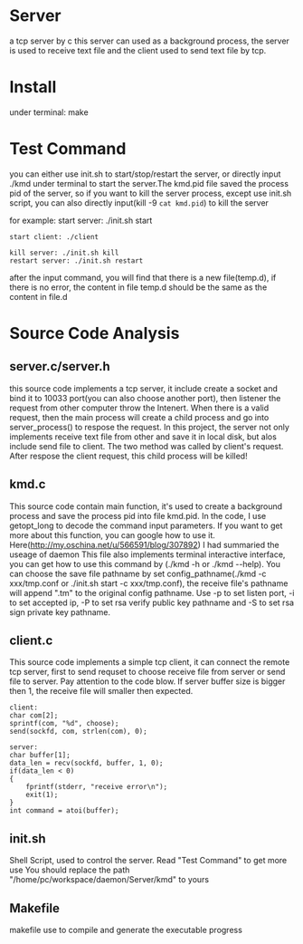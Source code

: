 Server
======

  a tcp server by c
  this server can used as a background process, the server is used to receive text file and the client used to send text file by tcp.
  

Install
=======
under terminal:
  make


Test Command
============
  you can either use init.sh to start/stop/restart the server, or directly input ./kmd under terminal to start the server.The kmd.pid file saved the process pid of the server, so if you want to kill the server process, except use init.sh script, you can also directly input(kill -9 `cat kmd.pid`) to kill the server
  
  for example:
    start server:  ./init.sh start
    
    start client: ./client
    
    kill server: ./init.sh kill
    restart server: ./init.sh restart

  after the input command, you will find that there is a new file(temp.d), if there is no error, the content in file temp.d should be the same as the content in file.d

Source Code Analysis
====================
server.c/server.h
-----------------
  this source code implements a tcp server, it include create a socket and bind it to 10033 port(you can also choose another port), then listener the request from other computer throw the Intenert. When there is a valid request, then the main process will create a child process and  go into server_process() to respose the request.
  In this project, the server not only implements receive text file from other and save it in local disk, but alos include send file to client. The two method was called by client's request. After respose the client request, this child process will be killed!

kmd.c
-----
  This source code contain main function, it's used to create a background process and save the process pid into file kmd.pid. In the code, I use getopt_long to decode the command input parameters. If you want to get more about this function, you can google how to use it. Here(http://my.oschina.net/u/566591/blog/307892) I had summaried the useage of daemon
  This file also implements terminal interactive interface, you can get how to use this command by (./kmd -h or ./kmd --help).
  You can choose the save file pathname by set config_pathname(./kmd -c xxx/tmp.conf or ./init.sh start -c xxx/tmp.conf), the receive file's pathname will append ".tm" to the original config pathname.
  Use -p to set listen port, -i to set accepted ip, -P to set rsa verify public key pathname and -S to set rsa sign private key pathname.
  
client.c
--------
  This source code implements a simple tcp client, it can connect the remote tcp server, first to send requset to choose receive file from server or send file to server. Pay attention to the code blow. If server buffer size is bigger then 1, the receive file will smaller then expected.
  
  	client:
	char com[2]; 
	sprintf(com, "%d", choose);
	send(sockfd, com, strlen(com), 0);
	
	server:
	char buffer[1];
  	data_len = recv(sockfd, buffer, 1, 0); 
  	if(data_len < 0)
  	{
  		fprintf(stderr, "receive error\n");
  		exit(1);
  	}
  	int command = atoi(buffer);
	
  
init.sh
-------
  Shell Script, used to control the server. Read "Test Command" to get more use
  You should replace the path "/home/pc/workspace/daemon/Server/kmd" to yours

Makefile
--------
  makefile use to compile and generate the executable progress
